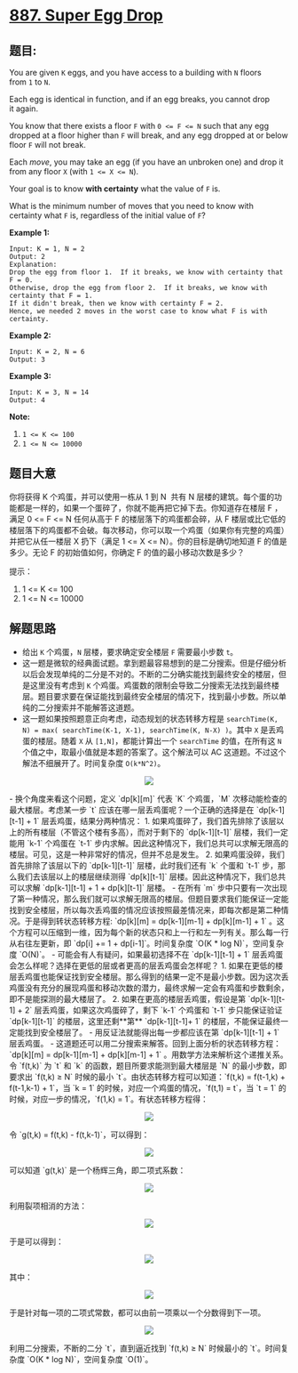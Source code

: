 # [887. Super Egg Drop](https://leetcode.com/problems/super-egg-drop/)


## 题目:

You are given `K` eggs, and you have access to a building with `N` floors from `1` to `N`.

Each egg is identical in function, and if an egg breaks, you cannot drop it again.

You know that there exists a floor `F` with `0 <= F <= N` such that any egg dropped at a floor higher than `F` will break, and any egg dropped at or below floor `F` will not break.

Each *move*, you may take an egg (if you have an unbroken one) and drop it from any floor `X` (with `1 <= X <= N`).

Your goal is to know **with certainty** what the value of `F` is.

What is the minimum number of moves that you need to know with certainty what `F` is, regardless of the initial value of `F`?

**Example 1:**

    Input: K = 1, N = 2
    Output: 2
    Explanation: 
    Drop the egg from floor 1.  If it breaks, we know with certainty that F = 0.
    Otherwise, drop the egg from floor 2.  If it breaks, we know with certainty that F = 1.
    If it didn't break, then we know with certainty F = 2.
    Hence, we needed 2 moves in the worst case to know what F is with certainty.

**Example 2:**

    Input: K = 2, N = 6
    Output: 3

**Example 3:**

    Input: K = 3, N = 14
    Output: 4

**Note:**

1. `1 <= K <= 100`
2. `1 <= N <= 10000`


## 题目大意

你将获得 K 个鸡蛋，并可以使用一栋从 1 到 N  共有 N 层楼的建筑。每个蛋的功能都是一样的，如果一个蛋碎了，你就不能再把它掉下去。你知道存在楼层 F ，满足 0 <= F <= N 任何从高于 F 的楼层落下的鸡蛋都会碎，从 F 楼层或比它低的楼层落下的鸡蛋都不会破。每次移动，你可以取一个鸡蛋（如果你有完整的鸡蛋）并把它从任一楼层 X 扔下（满足 1 <= X <= N）。你的目标是确切地知道 F 的值是多少。无论 F 的初始值如何，你确定 F 的值的最小移动次数是多少？


提示：

1. 1 <= K <= 100
2. 1 <= N <= 10000


## 解题思路

- 给出 `K` 个鸡蛋，`N` 层楼，要求确定安全楼层 `F` 需要最小步数 `t`。
- 这一题是微软的经典面试题。拿到题最容易想到的是二分搜索。但是仔细分析以后会发现单纯的二分是不对的。不断的二分确实能找到最终安全的楼层，但是这里没有考虑到 `K` 个鸡蛋。鸡蛋数的限制会导致二分搜索无法找到最终楼层。题目要求要在保证能找到最终安全楼层的情况下，找到最小步数。所以单纯的二分搜索并不能解答这道题。
- 这一题如果按照题意正向考虑，动态规划的状态转移方程是 `searchTime(K, N) = max( searchTime(K-1, X-1), searchTime(K, N-X) )`。其中 `X` 是丢鸡蛋的楼层。随着 `X` 从 `[1,N]`，都能计算出一个 `searchTime` 的值，在所有这 `N` 个值之中，取最小值就是本题的答案了。这个解法可以 AC 这道题。不过这个解法不细展开了。时间复杂度 `O(k*N^2)`。    
<p align='center'>
<img src='https://img.halfrost.com/Leetcode/leetcode_887_8.png'>
</p>    
- 换个角度来看这个问题，定义 `dp[k][m]` 代表 `K` 个鸡蛋，`M` 次移动能检查的最大楼层。考虑某一步 `t` 应该在哪一层丢鸡蛋呢？一个正确的选择是在 `dp[k-1][t-1] + 1` 层丢鸡蛋，结果分两种情况：
    1. 如果鸡蛋碎了，我们首先排除了该层以上的所有楼层（不管这个楼有多高），而对于剩下的 `dp[k-1][t-1]` 层楼，我们一定能用 `k-1` 个鸡蛋在 `t-1` 步内求解。因此这种情况下，我们总共可以求解无限高的楼层。可见，这是一种非常好的情况，但并不总是发生。
    2. 如果鸡蛋没碎，我们首先排除了该层以下的 `dp[k-1][t-1]` 层楼，此时我们还有 `k` 个蛋和 `t-1` 步，那么我们去该层以上的楼层继续测得 `dp[k][t-1]` 层楼。因此这种情况下，我们总共可以求解 `dp[k-1][t-1] + 1 + dp[k][t-1]` 层楼。
- 在所有 `m` 步中只要有一次出现了第一种情况，那么我们就可以求解无限高的楼层。但题目要求我们能保证一定能找到安全楼层，所以每次丢鸡蛋的情况应该按照最差情况来，即每次都是第二种情况。于是得到转状态转移方程: `dp[k][m] = dp[k-1][m-1] + dp[k][m-1] + 1` 。这个方程可以压缩到一维，因为每个新的状态只和上一行和左一列有关。那么每一行从右往左更新，即 `dp[i] += 1 + dp[i-1]`。时间复杂度 `O(K * log N)`，空间复杂度 `O(N)`。
- 可能会有人有疑问，如果最初选择不在 `dp[k-1][t-1] + 1` 层丢鸡蛋会怎么样呢？选择在更低的层或者更高的层丢鸡蛋会怎样呢？
    1. 如果在更低的楼层丢鸡蛋也能保证找到安全楼层。那么得到的结果一定不是最小步数。因为这次丢鸡蛋没有充分的展现鸡蛋和移动次数的潜力，最终求解一定会有鸡蛋和步数剩余，即不是能探测的最大楼层了。
    2. 如果在更高的楼层丢鸡蛋，假设是第 `dp[k-1][t-1] + 2` 层丢鸡蛋，如果这次鸡蛋碎了，剩下 `k-1` 个鸡蛋和 `t-1` 步只能保证验证 `dp[k-1][t-1]` 的楼层，这里还剩**第** `dp[k-1][t-1]+ 1` 的楼层，不能保证最终一定能找到安全楼层了。
- 用反证法就能得出每一步都应该在第 `dp[k-1][t-1] + 1` 层丢鸡蛋。
- 这道题还可以用二分搜索来解答。回到上面分析的状态转移方程：`dp[k][m] = dp[k-1][m-1] + dp[k][m-1] + 1` 。用数学方法来解析这个递推关系。令 `f(t,k)` 为 `t` 和 `k` 的函数，题目所要求能测到最大楼层是 `N` 的最小步数，即要求出 `f(t,k) ≥ N` 时候的最小 `t`。由状态转移方程可以知道：`f(t,k) = f(t-1,k) + f(t-1,k-1) + 1`，当 `k = 1` 的时候，对应一个鸡蛋的情况，`f(t,1) = t`，当 `t = 1` 的时候，对应一步的情况，`f(1,k) = 1`。有状态转移方程得：  
<p align='center'>
<img src='https://img.halfrost.com/Leetcode/leetcode_887_1.png'>
</p>  
    令 `g(t,k) = f(t,k) - f(t,k-1)`，可以得到：  
<p align='center'>
<img src='https://img.halfrost.com/Leetcode/leetcode_887_2.png'>
</p>    
    可以知道 `g(t,k)` 是一个杨辉三角，即二项式系数：  
<p align='center'>
<img src='https://img.halfrost.com/Leetcode/leetcode_887_3.png'>
</p>  
    利用裂项相消的方法：  
<p align='center'>
<img src='https://img.halfrost.com/Leetcode/leetcode_887_4.png'>
</p>  
    于是可以得到：    
<p align='center'>
<img src='https://img.halfrost.com/Leetcode/leetcode_887_5.png'>
</p>
    其中：    
<p align='center'>
<img src='https://img.halfrost.com/Leetcode/leetcode_887_6.png'>
</p>
    于是针对每一项的二项式常数，都可以由前一项乘以一个分数得到下一项。  
<p align='center'>
<img src='https://img.halfrost.com/Leetcode/leetcode_887_7.png'>
</p>
    利用二分搜索，不断的二分 `t`，直到逼近找到 `f(t,k) ≥ N` 时候最小的 `t`。时间复杂度 `O(K * log N)`，空间复杂度 `O(1)`。

